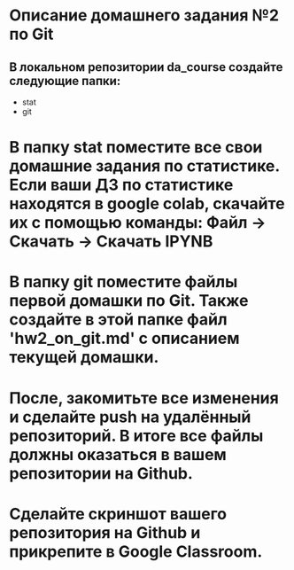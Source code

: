 # Описание домашнего задания №2 по Git
## В локальном репозитории da_course создайте следующие папки:

* stat
* git
# В папку stat поместите все свои домашние задания по статистике. Если ваши ДЗ по статистике находятся в google colab, скачайте их с помощью команды: Файл -> Скачать -> Скачать IPYNB
# В папку git поместите файлы первой домашки по Git. Также создайте в этой папке файл 'hw2_on_git.md' с описанием текущей домашки.

# После, закомитьте все изменения и сделайте push на удалённый репозиторий. В итоге все файлы должны оказаться в вашем репозитории на Github.

# Сделайте скриншот вашего репозитория на Github и прикрепите в Google Classroom.

